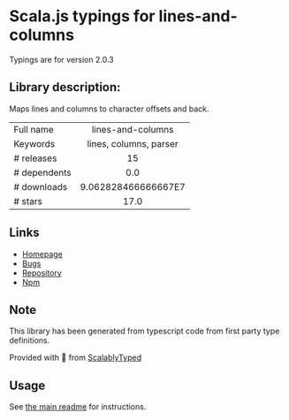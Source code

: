 
# Scala.js typings for lines-and-columns

Typings are for version 2.0.3

## Library description:
Maps lines and columns to character offsets and back.

|                    |                 |
| ------------------ | :-------------: |
| Full name          | lines-and-columns |
| Keywords           | lines, columns, parser |
| # releases         | 15 |
| # dependents       | 0.0 |
| # downloads        | 9.062828466666667E7 |
| # stars            | 17.0 |

## Links
- [Homepage](https://github.com/eventualbuddha/lines-and-columns#readme)
- [Bugs](https://github.com/eventualbuddha/lines-and-columns/issues)
- [Repository](https://github.com/eventualbuddha/lines-and-columns)
- [Npm](https://www.npmjs.com/package/lines-and-columns)
    


## Note
This library has been generated from typescript code from first party type definitions.

Provided with :purple_heart: from [ScalablyTyped](https://github.com/oyvindberg/ScalablyTyped)

## Usage
See [the main readme](../../readme.md) for instructions.



